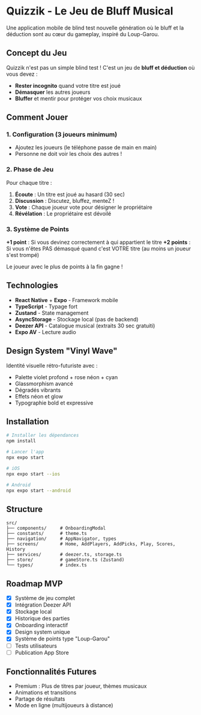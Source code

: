 # Quizzik - Le Jeu de Bluff Musical

Une application mobile de blind test nouvelle génération où le bluff et la déduction sont au cœur du gameplay, inspiré du Loup-Garou.

## Concept du Jeu

Quizzik n'est pas un simple blind test ! C'est un jeu de **bluff et déduction** où vous devez :
- **Rester incognito** quand votre titre est joué
- **Démasquer** les autres joueurs
- **Bluffer** et mentir pour protéger vos choix musicaux

## Comment Jouer

### 1. Configuration (3 joueurs minimum)
- Ajoutez les joueurs (le téléphone passe de main en main)
- Personne ne doit voir les choix des autres !

### 2. Phase de Jeu
Pour chaque titre :
1. **Écoute** : Un titre est joué au hasard (30 sec)
2. **Discussion** : Discutez, bluffez, menteZ !
3. **Vote** : Chaque joueur vote pour désigner le propriétaire
4. **Révélation** : Le propriétaire est dévoilé

### 3. Système de Points 

**+1 point** : Si vous devinez correctement à qui appartient le titre
**+2 points** : Si vous n'êtes PAS démasqué quand c'est VOTRE titre (au moins un joueur s'est trompé)

Le joueur avec le plus de points à la fin gagne !

## Technologies

- **React Native** + **Expo** - Framework mobile
- **TypeScript** - Typage fort
- **Zustand** - State management
- **AsyncStorage** - Stockage local (pas de backend)
- **Deezer API** - Catalogue musical (extraits 30 sec gratuiti)
- **Expo AV** - Lecture audio

## Design System "Vinyl Wave"

Identité visuelle rétro-futuriste avec :
- Palette violet profond + rose néon + cyan
- Glassmorphism avancé
- Dégradés vibrants
- Effets néon et glow
- Typographie bold et expressive

## Installation

```bash
# Installer les dépendances
npm install

# Lancer l'app
npx expo start

# iOS
npx expo start --ios

# Android
npx expo start --android
```

## Structure

```
src/
├── components/     # OnboardingModal
├── constants/      # theme.ts
├── navigation/     # AppNavigator, types
├── screens/        # Home, AddPlayers, AddPicks, Play, Scores, History
├── services/       # deezer.ts, storage.ts
├── store/          # gameStore.ts (Zustand)
└── types/          # index.ts
```

## Roadmap MVP

- [x] Système de jeu complet
- [x] Intégration Deezer API
- [x] Stockage local
- [x] Historique des parties
- [x] Onboarding interactif
- [x] Design system unique
- [x] Système de points type "Loup-Garou"
- [ ] Tests utilisateurs
- [ ] Publication App Store

## Fonctionnalités Futures

- Premium : Plus de titres par joueur, thèmes musicaux
- Animations et transitions
- Partage de résultats
- Mode en ligne (multijoueurs à distance)
